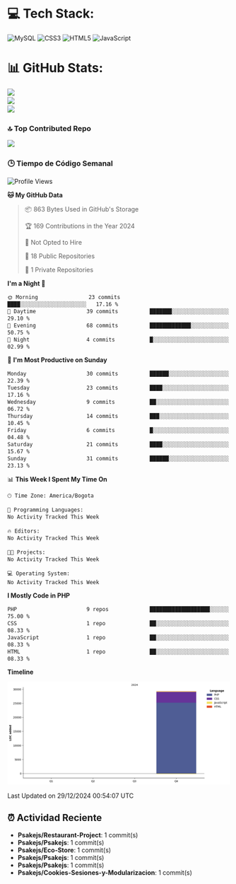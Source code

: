 
# 💻 Tech Stack:
![MySQL](https://img.shields.io/badge/mysql-4479A1.svg?style=plastic&logo=mysql&logoColor=white) ![CSS3](https://img.shields.io/badge/css3-%231572B6.svg?style=plastic&logo=css3&logoColor=white) ![HTML5](https://img.shields.io/badge/html5-%23E34F26.svg?style=plastic&logo=html5&logoColor=white) ![JavaScript](https://img.shields.io/badge/javascript-%23323330.svg?style=plastic&logo=javascript&logoColor=%23F7DF1E)

# 📊 GitHub Stats:
![](https://github-readme-stats.vercel.app/api?username=Psakejs&theme=shadow_blue&hide_border=false&include_all_commits=true&count_private=true)<br/>
![](https://github-readme-streak-stats.herokuapp.com/?user=Psakejs&theme=shadow_blue&hide_border=false)<br/>
![](https://github-readme-stats.vercel.app/api/top-langs/?username=Psakejs&theme=shadow_blue&hide_border=false&include_all_commits=true&count_private=true&layout=compact)

### 🔝 Top Contributed Repo
![](https://github-contributor-stats.vercel.app/api?username=Psakejs&limit=5&theme=shadow_blue&combine_all_yearly_contributions=true)


### 🕒 Tiempo de Código Semanal
<!--START_SECTION:waka-->
![Profile Views](http://img.shields.io/badge/Profile%20Views-0-blue)

**🐱 My GitHub Data** 

> 📦 863 Bytes Used in GitHub's Storage 
 > 
> 🏆 169 Contributions in the Year 2024
 > 
> 🚫 Not Opted to Hire
 > 
> 📜 18 Public Repositories 
 > 
> 🔑 1 Private Repositories 
 > 
**I'm a Night 🦉** 

```text
🌞 Morning                23 commits          ████░░░░░░░░░░░░░░░░░░░░░   17.16 % 
🌆 Daytime                39 commits          ███████░░░░░░░░░░░░░░░░░░   29.10 % 
🌃 Evening                68 commits          █████████████░░░░░░░░░░░░   50.75 % 
🌙 Night                  4 commits           █░░░░░░░░░░░░░░░░░░░░░░░░   02.99 % 
```
📅 **I'm Most Productive on Sunday** 

```text
Monday                   30 commits          ██████░░░░░░░░░░░░░░░░░░░   22.39 % 
Tuesday                  23 commits          ████░░░░░░░░░░░░░░░░░░░░░   17.16 % 
Wednesday                9 commits           ██░░░░░░░░░░░░░░░░░░░░░░░   06.72 % 
Thursday                 14 commits          ███░░░░░░░░░░░░░░░░░░░░░░   10.45 % 
Friday                   6 commits           █░░░░░░░░░░░░░░░░░░░░░░░░   04.48 % 
Saturday                 21 commits          ████░░░░░░░░░░░░░░░░░░░░░   15.67 % 
Sunday                   31 commits          ██████░░░░░░░░░░░░░░░░░░░   23.13 % 
```


📊 **This Week I Spent My Time On** 

```text
🕑︎ Time Zone: America/Bogota

💬 Programming Languages: 
No Activity Tracked This Week

🔥 Editors: 
No Activity Tracked This Week

🐱‍💻 Projects: 
No Activity Tracked This Week

💻 Operating System: 
No Activity Tracked This Week
```

**I Mostly Code in PHP** 

```text
PHP                      9 repos             ███████████████████░░░░░░   75.00 % 
CSS                      1 repo              ██░░░░░░░░░░░░░░░░░░░░░░░   08.33 % 
JavaScript               1 repo              ██░░░░░░░░░░░░░░░░░░░░░░░   08.33 % 
HTML                     1 repo              ██░░░░░░░░░░░░░░░░░░░░░░░   08.33 % 
```



**Timeline**

![Lines of Code chart](https://raw.githubusercontent.com/Psakejs/Psakejs/main/assets/bar_graph.png)


 Last Updated on 29/12/2024 00:54:07 UTC
<!--END_SECTION:waka-->






















































































































































































































































































































































































































































































































































































































































































































































































































































































































































































































































































































































































































































































































































































































































## ⏰ Actividad Reciente
- **Psakejs/Restaurant-Project**: 1 commit(s)
- **Psakejs/Psakejs**: 1 commit(s)
- **Psakejs/Eco-Store**: 1 commit(s)
- **Psakejs/Psakejs**: 1 commit(s)
- **Psakejs/Psakejs**: 1 commit(s)
- **Psakejs/Cookies-Sesiones-y-Modularizacion**: 1 commit(s)
